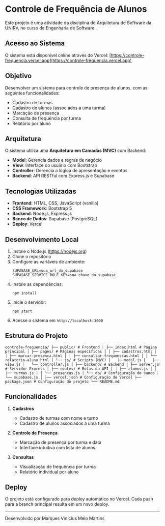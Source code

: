 # Controle de Frequência de Alunos

Este projeto é uma atividade da disciplina de Arquitetura de Software da UNIRV, no curso de Engenharia de Software.

## Acesso ao Sistema

O sistema está disponível online através do Vercel:
[https://controle-frequencia.vercel.app](https://controle-frequencia.vercel.app)

## Objetivo

Desenvolver um sistema para controle de presença de alunos, com as seguintes funcionalidades:
- Cadastro de turmas
- Cadastro de alunos (associados a uma turma)
- Marcação de presença
- Consulta de frequência por turma
- Relatório por aluno

## Arquitetura

O sistema utiliza uma **Arquitetura em Camadas (MVC)** com Backend:
- **Model**: Gerencia dados e regras de negócio
- **View**: Interface do usuário com Bootstrap
- **Controller**: Gerencia a lógica de apresentação e eventos
- **Backend**: API RESTful com Express.js e Supabase

## Tecnologias Utilizadas

- **Frontend**: HTML, CSS, JavaScript (vanilla)
- **CSS Framework**: Bootstrap 5
- **Backend**: Node.js, Express.js
- **Banco de Dados**: Supabase (PostgreSQL)
- **Deploy**: Vercel

## Desenvolvimento Local

1. Instale o Node.js (https://nodejs.org)
2. Clone o repositório
3. Configure as variáveis de ambiente:
   ```
   SUPABASE_URL=sua_url_do_supabase
   SUPABASE_SERVICE_ROLE_KEY=sua_chave_do_supabase
   ```
4. Instale as dependências:
   ```
   npm install
   ```
5. Inicie o servidor:
   ```
   npm start
   ```
6. Acesse o sistema em `http://localhost:3000`

## Estrutura do Projeto

`controle-frequencia/
├── public/ # Frontend
│ ├── index.html # Página principal
│ ├── pages/ # Páginas específicas
│ │ ├── cadastros.html
│ │ ├── marcar-presenca.html
│ │ ├── consultar-frequencias.html
│ │ └── relatorio-aluno.html
│ └── js/ # Scripts (MVC)
│   ├──model.js
│   ├── view.js
│   └── controller.js
│
├── backend/ # Backend
│ ├── server.js # Servidor Express
│ ├── routes/ # Rotas da API
│ │ ├── alunos.js
│ │ ├── turmas.js
│ │ └── presencas.js
│ └── db/ # Configuração do banco
│ └── supabase.js
│
├── vercel.json # Configuração do Vercel
├── package.json # Configuração do projeto
└── README.md`

## Funcionalidades

1. **Cadastros**
   - Cadastro de turmas com nome e turno
   - Cadastro de alunos associados a uma turma

2. **Controle de Presença**
   - Marcação de presença por turma e data
   - Interface intuitiva com lista de alunos

3. **Consultas**
   - Visualização de frequência por turma
   - Relatório individual por aluno

## Deploy

O projeto está configurado para deploy automático no Vercel. Cada push para a branch principal resulta em um novo deploy.

---
Desenvolvido por Marques Vinícius Melo Martins